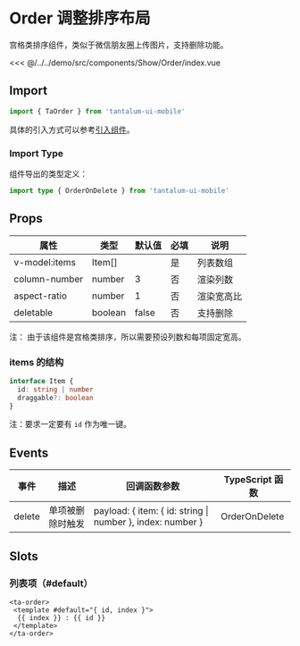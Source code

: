 # Order 调整排序布局

宫格类排序组件，类似于微信朋友圈上传图片，支持删除功能。

<CodeDemo name="Order">

<<< @/../../demo/src/components/Show/Order/index.vue

</CodeDemo>

## Import

```js
import { TaOrder } from 'tantalum-ui-mobile'
```

具体的引入方式可以参考[引入组件](../guide/import.md)。

### Import Type

组件导出的类型定义：

```ts
import type { OrderOnDelete } from 'tantalum-ui-mobile'
```

## Props

| 属性          | 类型    | 默认值 | 必填 | 说明       |
| ------------- | ------- | ------ | ---- | ---------- |
| v-model:items | Item[]  |        | 是   | 列表数组   |
| column-number | number  | 3      | 否   | 渲染列数   |
| aspect-ratio  | number  | 1      | 否   | 渲染宽高比 |
| deletable     | boolean | false  | 否   | 支持删除   |

注： 由于该组件是宫格类排序，所以需要预设列数和每项固定宽高。

### items 的结构

```ts
interface Item {
  id: string | number
  draggable?: boolean
}
```

注：要求一定要有 `id` 作为唯一键。

## Events

| 事件   | 描述             | 回调函数参数                                               | TypeScript 函数 |
| ------ | ---------------- | ---------------------------------------------------------- | --------------- |
| delete | 单项被删除时触发 | payload: { item: { id: string \| number }, index: number } | OrderOnDelete   |

## Slots

### 列表项（#default）

```vue
<ta-order>
 <template #default="{ id, index }">
  {{ index }} : {{ id }}
 </template>
</ta-order>
```

